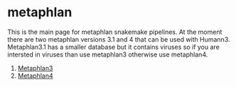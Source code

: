 # metaphlan

This is the main page for metaphlan snakemake pipelines. At the moment there are two  metaphlan versions 3.1 and 4 that can be used with Humann3. Metaphlan3.1 has a smaller database but it contains viruses so if you are intersted in viruses than use metaphlan3 otherwise use metaphlan4. 

1. [Metaphlan3](https://github.com/SycuroLab/metaphlan3)
2. [Metaphlan4](https://github.com/SycuroLab/metaphlan4)


